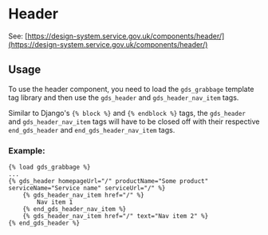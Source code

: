 # Header

See: [https://design-system.service.gov.uk/components/header/](https://design-system.service.gov.uk/components/header/)

## Usage

To use the header component, you need to load the `gds_grabbage` template tag library and then use the `gds_header` and `gds_header_nav_item` tags.

Similar to Django's `{% block %}` and `{% endblock %}` tags, the `gds_header` and `gds_header_nav_item` tags will have to be closed off with their respective `end_gds_header` and `end_gds_header_nav_item` tags.

### Example:

```django
{% load gds_grabbage %}
...
{% gds_header homepageUrl="/" productName="Some product" serviceName="Service name" serviceUrl="/" %}
    {% gds_header_nav_item href="/" %}
        Nav item 1
    {% end_gds_header_nav_item %}
    {% gds_header_nav_item href="/" text="Nav item 2" %}
{% end_gds_header %}
```
